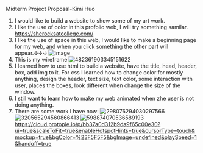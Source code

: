 Midterm Project Proposal-Kimi Huo
1. I would like to build a website to show some of my art work.
2. I like the use of color in this profolio web, I will try something samilar. https://sherocksatcollege.com/
3. I like the use of space in this web, I would like to make a beginning page for my web, and when you click something the other part will appear.↓↓↓
![image](https://github.com/KimiHuo/WebDev-Spring2024/assets/157533489/94dcd178-ed95-4758-a223-99356bdbec04)
4. This is my wireframe
![482361903345151622](https://github.com/KimiHuo/WebDev-Spring2024/assets/157533489/c9c4279c-461d-4dfd-bcb8-ed4ce7ce9fbf)
5. I learned how to use html to build a website, have the title, head, header, box, add img to it. For css I learned how to change color for mostly anything,
 design the header, text size, text color, some interaction with user, places the boxes, look different when change the size of the window.
6. I still want to learn how to make my web animated when zhe user is not doing anything.
7. There are some work I have now:
![298076294030297566](https://github.com/KimiHuo/WebDev-Spring2024/assets/157533489/bc7a12ad-f536-4e89-92db-7c97c5c680d5)
![320565294560866413](https://github.com/KimiHuo/WebDev-Spring2024/assets/157533489/3e4e7641-7af8-4fac-93f3-5e92b1f14dce)
![598874070536589193](https://github.com/KimiHuo/WebDev-Spring2024/assets/157533489/738ee8fe-74db-4efd-84c2-a482f326bfee)
https://cloud.protopie.io/p/bb37a0d312b9da9f65c00e30?ui=true&scaleToFit=true&enableHotspotHints=true&cursorType=touch&mockup=true&bgColor=%23F5F5F5&bgImage=undefined&playSpeed=1&handoff=true
